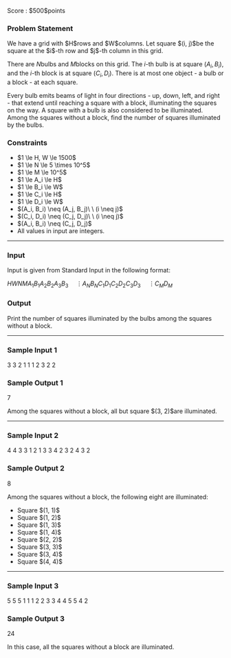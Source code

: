 
<div>

<span>

<span>

<p>
Score : $500$points
</p>

<div>

<section>

### **Problem Statement**

<p>
We have a grid with $H$rows and $W$columns. Let square $(i, j)$be the square at the $i$-th row and $j$-th column in this grid.

There are $N$bulbs and $M$blocks on this grid. The $i$-th bulb is at square $(A_i, B_i)$, and the $i$-th block is at square $(C_i, D_i)$. There is at most one object - a bulb or a block - at each square.

Every bulb emits beams of light in four directions - up, down, left, and right - that extend until reaching a square with a block, illuminating the squares on the way. A square with a bulb is also considered to be illuminated.
Among the squares without a block, find the number of squares illuminated by the bulbs.
</p>

</section>

</div>

<div>

<section>

### **Constraints**

<ul>

<li>
$1 \le H, W \le 1500$
</li>

<li>
$1 \le N \le 5 \times 10^5$
</li>

<li>
$1 \le M \le 10^5$
</li>

<li>
$1 \le A_i \le H$
</li>

<li>
$1 \le B_i \le W$
</li>

<li>
$1 \le C_i \le H$
</li>

<li>
$1 \le D_i \le W$
</li>

<li>
$(A_i, B_i) \neq (A_j, B_j)\ \ (i \neq j)$
</li>

<li>
$(C_i, D_i) \neq (C_j, D_j)\ \ (i \neq j)$
</li>

<li>
$(A_i, B_i) \neq (C_j, D_j)$
</li>

<li>
All values in input are integers.
</li>

</ul>

</section>

</div>

---

<div>

<div>

<section>

### **Input**

<p>
Input is given from Standard Input in the following format:
</p>

<div>

$H$$W$$N$$M$$A_1$$B_1$$A_2$$B_2$$A_3$$B_3$$\hspace{15pt} \vdots$$A_N$$B_N$$C_1$$D_1$$C_2$$D_2$$C_3$$D_3$$\hspace{15pt} \vdots$$C_M$$D_M$
</div>

</section>

</div>

<div>

<section>

### **Output**

<p>
Print the number of squares illuminated by the bulbs among the squares without a block.
</p>

</section>

</div>

</div>

---

<div>

<section>

### **Sample Input 1**

<div>

3 3 2 1
1 1
2 3
2 2

</div>

</section>

</div>

<div>

<section>

### **Sample Output 1**

<div>

7

</div>

<p>
Among the squares without a block, all but square $(3, 2)$are illuminated.
</p>

</section>

</div>

---

<div>

<section>

### **Sample Input 2**

<div>

4 4 3 3
1 2
1 3
3 4
2 3
2 4
3 2

</div>

</section>

</div>

<div>

<section>

### **Sample Output 2**

<div>

8

</div>

<p>
Among the squares without a block, the following eight are illuminated:
</p>

<ul>

<li>
Square $(1, 1)$
</li>

<li>
Square $(1, 2)$
</li>

<li>
Square $(1, 3)$
</li>

<li>
Square $(1, 4)$
</li>

<li>
Square $(2, 2)$
</li>

<li>
Square $(3, 3)$
</li>

<li>
Square $(3, 4)$
</li>

<li>
Square $(4, 4)$
</li>

</ul>

</section>

</div>

---

<div>

<section>

### **Sample Input 3**

<div>

5 5 5 1
1 1
2 2
3 3
4 4
5 5
4 2

</div>

</section>

</div>

<div>

<section>

### **Sample Output 3**

<div>

24

</div>

<p>
In this case, all the squares without a block are illuminated.
</p>

</section>

</div>

</span>

</span>

</div>

